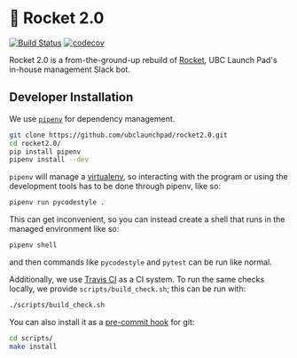# 🚀 Rocket 2.0

[![Build Status](https://travis-ci.org/ubclaunchpad/rocket2.0.svg?branch=master)](https://travis-ci.org/ubclaunchpad/rocket2.0)
[![codecov](https://codecov.io/gh/ubclaunchpad/rocket2.0/branch/master/graph/badge.svg)](https://codecov.io/gh/ubclaunchpad/rocket2.0)

Rocket 2.0 is a from-the-ground-up rebuild of [Rocket](https://github.com/ubclaunchpad/rocket),
UBC Launch Pad's in-house management Slack bot.

## Developer Installation

We use [`pipenv`](https://pipenv.readthedocs.io/en/latest/) for dependency management.

```bash
git clone https://github.com/ubclaunchpad/rocket2.0.git
cd rocket2.0/
pip install pipenv
pipenv install --dev
```

`pipenv` will manage a [virtualenv](https://virtualenv.pypa.io/en/stable/),
so interacting with the program or using the development tools has to be done
through pipenv, like so:

```bash
pipenv run pycodestyle .
```

This can get inconvenient, so you can instead create a shell that runs in the managed
environment like so:

```bash
pipenv shell
```

and then commands like `pycodestyle` and `pytest` can be run like normal.

Additionally, we use [Travis CI](https://travis-ci.org/ubclaunchpad/rocket2.0) as
a CI system. To run the same checks locally, we provide `scripts/build_check.sh`;
this can be run with:

```bash
./scripts/build_check.sh
```

You can also install it as a
[pre-commit hook](https://git-scm.com/book/en/v2/Customizing-Git-Git-Hooks) for git:

```bash
cd scripts/
make install
```
